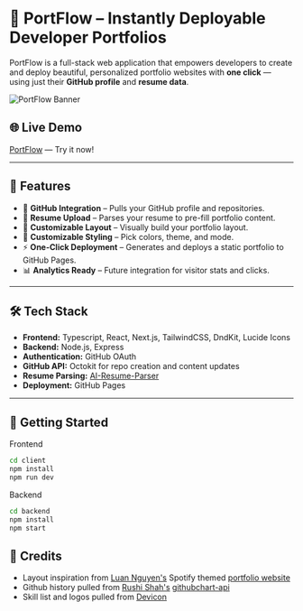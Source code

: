 # 🚀 PortFlow – Instantly Deployable Developer Portfolios

PortFlow is a full-stack web application that empowers developers to create and deploy beautiful, personalized portfolio websites with **one click** — using just their **GitHub profile** and **resume data**.

![PortFlow Banner]([./banner.png](https://raw.githubusercontent.com/ShawnN24/PortFlow/main/public/banner.png))

## 🌐 Live Demo
[PortFlow](https://portflow-shawnn24s-projects.vercel.app) — Try it now!

---

## 🧰 Features

- 🔗 **GitHub Integration** – Pulls your GitHub profile and repositories.
- 📄 **Resume Upload** – Parses your resume to pre-fill portfolio content.
- 🧱 **Customizable Layout** – Visually build your portfolio layout.
- 🎨 **Customizable Styling** – Pick colors, theme, and mode.
- ⚡ **One-Click Deployment** – Generates and deploys a static portfolio to GitHub Pages.
- 📊 **Analytics Ready** – Future integration for visitor stats and clicks.

---

## 🛠️ Tech Stack

- **Frontend:** Typescript, React, Next.js, TailwindCSS, DndKit, Lucide Icons
- **Backend:** Node.js, Express
- **Authentication:** GitHub OAuth
- **GitHub API:** Octokit for repo creation and content updates
- **Resume Parsing:** [AI-Resume-Parser](https://github.com/ShawnN24/AI-Resume-Parser)
- **Deployment:** GitHub Pages

---

## 🧭 Getting Started

Frontend
```bash
cd client
npm install
npm run dev
```

Backend
```bash
cd backend
npm install
npm start
```

## 🙏 Credits

- Layout inspiration from [Luan Nguyen's](https://github.com/LuaanNguyen) Spotify themed [portfolio website](https://www.luannguyen.net/)
- Github history pulled from [Rushi Shah's](https://github.com/2016rshah) [githubchart-api](https://github.com/2016rshah/githubchart-api)
- Skill list and logos pulled from [Devicon](https://devicon.dev/)
